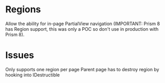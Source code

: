 # Regions
Allow the ability for in-page PartialView navigation (IMPORTANT: Prism 8 has Region support, this was only a POC so don't use in production with Prism 8).

# Issues
Only supports one region per page
Parent page has to destroy region by hooking into IDestructible
